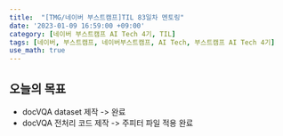 ```yaml
---
title:  "[TMG/네이버 부스트캠프]TIL 83일차 멘토링"
date: '2023-01-09 16:59:00 +09:00'
category: [네이버 부스트캠프 AI Tech 4기, TIL]
tags: [네이버, 부스트캠프, 네이버부스트캠프, AI Tech, 부스트캠프 AI Tech 4기]
use_math: true
---
```


## 오늘의 목표
- docVQA dataset 제작 -> 완료
- docVQA 전처리 코드 제작 -> 주피터 파일 적용 완료